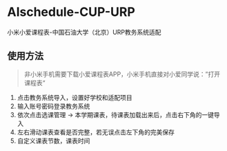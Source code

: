 # AIschedule-CUP-URP
小米小爱课程表-中国石油大学（北京）URP教务系统适配

## 使用方法
> 非小米手机需要下载小爱课程表APP，小米手机直接对小爱同学说：”打开课程表“

1. 点击教务系统导入，设置好学校和适配项目
2. 输入账号密码登录教务系统
3. 依次点击选课管理 -> 本学期课表，待课表加载出来后，点击右下角的一键导入
4. 左右滑动课表查看是否完整，若无误点击左下角的完美保存
5. 自定义课表节数，课表时间
